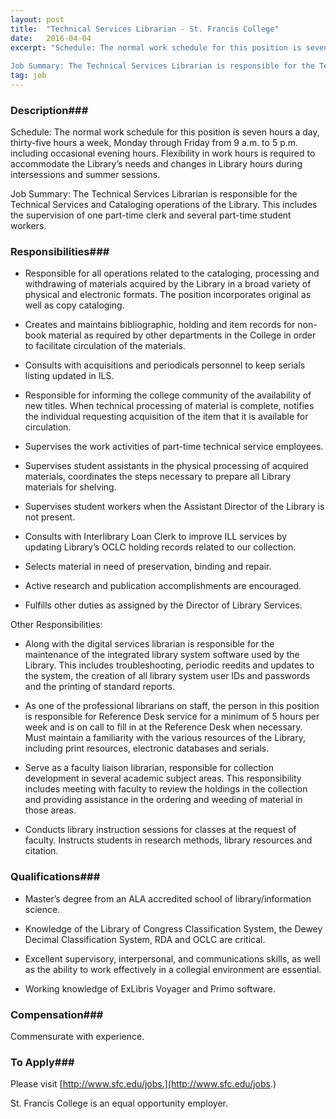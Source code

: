 ```yaml
---
layout: post
title:  "Technical Services Librarian - St. Francis College"
date:   2016-04-04
excerpt: "Schedule: The normal work schedule for this position is seven hours a day, thirty-five hours a week, Monday through Friday from 9 a.m. to 5 p.m. including occasional evening hours. Flexibility in work hours is required to accommodate the Library’s needs and changes in Library hours during intersessions and summer sessions.
 
Job Summary: The Technical Services Librarian is responsible for the Technical Services and Cataloging operations of the Library.  This includes the supervision of one part-time clerk and several part-time student workers."
tag: job
---
```


### Description###

Schedule: The normal work schedule for this position is seven hours a day, thirty-five hours a week, Monday through Friday from 9 a.m. to 5 p.m. including occasional evening hours. Flexibility in work hours is required to accommodate the Library’s needs and changes in Library hours during intersessions and summer sessions.
 
Job Summary: The Technical Services Librarian is responsible for the Technical Services and Cataloging operations of the Library.  This includes the supervision of one part-time clerk and several part-time student workers.


### Responsibilities###

* Responsible for all operations related to the cataloging, processing and withdrawing of materials acquired by the Library in a broad variety of physical and electronic formats.  The position incorporates original as well as copy cataloging.

* Creates and maintains bibliographic, holding and item records for non-book material as required by other departments in the College in order to facilitate circulation of the materials. 

* Consults with acquisitions and periodicals personnel to keep serials listing updated in ILS.

* Responsible for informing the college community of the availability of new titles. When technical processing of material is complete, notifies the individual requesting acquisition of the item that it is available for circulation.

* Supervises the work activities of part-time technical service employees.

* Supervises student assistants in the physical processing of acquired materials, coordinates the steps necessary to prepare all Library materials for shelving.

* Supervises student workers when the Assistant Director of the Library is not present.

* Consults with Interlibrary Loan Clerk to improve ILL services by updating Library’s OCLC holding records related to our collection.

* Selects material in need of preservation, binding and repair.

* Active research and publication accomplishments are encouraged.

* Fulfills other duties as assigned by the Director of Library Services.

Other Responsibilities:

* Along with the digital services librarian is responsible for the maintenance of the integrated library system software used by the Library.  This includes troubleshooting, periodic reedits and updates to the system, the creation of all library system user IDs and passwords and the printing of standard reports. 

* As one of the professional librarians on staff, the person in this position is responsible for Reference Desk service for a minimum of 5 hours per week and is on call to fill in at the Reference Desk when necessary.  Must maintain a familiarity with the various resources of the Library, including print resources, electronic databases and serials.

* Serve as a faculty liaison librarian, responsible for collection development in several academic subject areas. This responsibility includes meeting with faculty to review the holdings in the collection and providing assistance in the ordering and weeding of material in those areas.

* Conducts library instruction sessions for classes at the request of faculty.  Instructs students in research methods, library resources and citation.


### Qualifications###

* Master’s degree from an ALA accredited school of library/information science.

* Knowledge of the Library of Congress Classification System, the Dewey Decimal Classification System, RDA and OCLC are critical.

* Excellent supervisory, interpersonal, and communications skills, as well as the ability to work effectively in a collegial environment are essential.

* Working knowledge of ExLibris Voyager and Primo software. 


### Compensation###

Commensurate with experience.






### To Apply###

Please visit [http://www.sfc.edu/jobs.](http://www.sfc.edu/jobs.)

St. Francis College is an equal opportunity employer.





